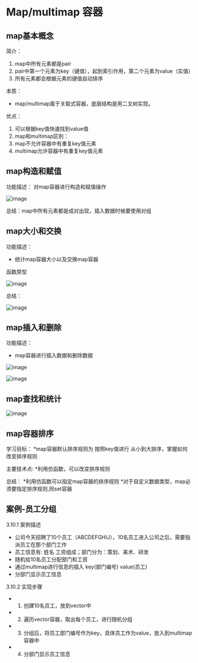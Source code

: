 # Map/multimap 容器

## map基本概念

简介：
1. map中所有元素都是pair
2. pair中第一个元素为key（键值），起到索引作用，第二个元素为value（实值）
3. 所有元素都会根据元素的键值自动排序

本质：
* map/multimap属于关联式容器，底层结构是用二叉树实现。


优点：
1. 可以根据key值快速找到value值
2. map和multimap区别：
3. map不允许容器中有重复key值元素
4. multimap允许容器中有重复key值元素


## map构造和赋值

功能描述：
对map容器进行构造和赋值操作

![image](https://user-images.githubusercontent.com/38579506/130345020-0c2a3940-517c-4dfc-ad02-5390a8c40820.png)

总结：map中所有元素都是成对出现，插入数据时候要使用对组


## map大小和交换

功能描述：

* 统计map容器大小以及交换map容器


函数原型

![image](https://user-images.githubusercontent.com/38579506/130345046-becdcf82-5288-41c4-ba87-6a89a21d6cca.png)


总结：

![image](https://user-images.githubusercontent.com/38579506/130345059-7c086fa7-8863-4324-988b-c779eaf3bcd3.png)


## map插入和删除

功能描述：
* map容器进行插入数据和删除数据

![image](https://user-images.githubusercontent.com/38579506/130345081-6a9df23d-20dc-456e-aacf-f4f4d6c8a73b.png)

![image](https://user-images.githubusercontent.com/38579506/130345088-d06fab90-8d55-4d6c-831f-57dc8275921a.png)


## map查找和统计

![image](https://user-images.githubusercontent.com/38579506/130345103-d56ffd21-d513-4d62-9c93-c8a9eb708df7.png)


## map容器排序

学习目标：
*map容器默认排序规则为 按照key值进行 从小到大排序，掌握如何改变排序规则

主要技术点:
*利用仿函数，可以改变排序规则

总结：
*利用仿函数可以指定map容器的排序规则
*对于自定义数据类型，map必须要指定排序规则,同set容器

## 案例-员工分组

3.10.1 案例描述

* 公司今天招聘了10个员工（ABCDEFGHIJ），10名员工进入公司之后，需要指派员工在那个部门工作
* 员工信息有: 姓名 工资组成；部门分为：策划、美术、研发
* 随机给10名员工分配部门和工资
* 通过multimap进行信息的插入 key(部门编号) value(员工)
* 分部门显示员工信息

3.10.2 实现步骤
* 1. 创建10名员工，放到vector中
* 2. 遍历vector容器，取出每个员工，进行随机分组
* 3. 分组后，将员工部门编号作为key，具体员工作为value，放入到multimap容器中
* 4. 分部门显示员工信息

